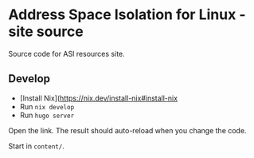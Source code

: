 # Address Space Isolation for Linux - site source

Source code for ASI resources site.

## Develop

- [Install Nix](https://nix.dev/install-nix#install-nix
- Run `nix develop`
- Run `hugo server`

Open the link. The result should auto-reload when you change the code.

Start in `content/`.
